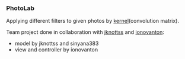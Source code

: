 ### PhotoLab

Applying different filters to given photos by [kernel](https://en.wikipedia.org/wiki/Kernel_(image_processing))(convolution matrix).

Team project done in collaboration with [jknottss](https://github.com/jknottss) and [ionovanton](https://github.com/ionovanton):

- model by jknottss and sinyana383
- view and controller by ionovanton
